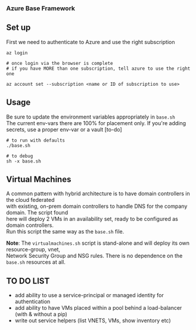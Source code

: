 ### Azure Base Framework 

## Set up
First we need to authenticate to Azure and use the right subscription

```console
az login

# once login via the browser is complete
# if you have MORE than one subscription, tell azure to use the right one

az account set --subscription <name or ID of subscription to use>

```

## Usage
Be sure to update the environment variables appropriately in `base.sh`<br/>
The current env-vars there are 100% for placement only. If you're adding secrets, use a proper env-var or a vault [to-do]

```console
# to run with defaults
./base.sh

# to debug
sh -x base.sh
```
## Virtual Machines
A common pattern with hybrid architecture is to have domain controllers in the cloud federated<br/>
with existing, on-prem domain controllers to handle DNS for the company domain. The script found<br/>
here will deploy 2 VMs in an availability set, ready to be configured as domain controllers.<br/>
Run this script the same way as the `base.sh` file.

**Note**: The `virtualmachines.sh` script is stand-alone and will deploy its own resource-group, vnet, <br/>
Network Security Group and NSG rules. There is no dependence on the `base.sh` resources at all.

## TO DO LIST
- add ability to use a service-principal or managed identity for authentication
- add ability to have VMs placed within a pool behind a load-balancer (with & without a pip)
- write out service helpers (list VNETS, VMs, show inventory etc)
